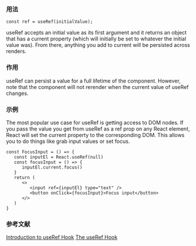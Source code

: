 ### 用法
```
const ref = useRef(initialValue);
```
 useRef accepts an initial value as its first argument and it returns an object that has a current property (which will initially be set to whatever the initial value was). From there, anything you add to current will be persisted across renders.
### 作用
useRef can persist a value for a full lifetime of the component. However, note that the component will not rerender when the current value of useRef changes.
### 示例
The most popular use case for useRef is getting access to DOM nodes. If you pass the value you get from useRef as a ref prop on any React element, React will set the current property to the corresponding DOM. This allows you to do things like grab input values or set focus.
```
const FocusInput = () => {
   const inputEl = React.useRef(null)
   const focusInput = () => {
      inputEl.current.focus()
   }
   return (
      <>
         <input ref={inputEl} type="text" />
         <button onClick={focusInput}>Focus input</button>
      </>
   )
}
```
### 参考文献
[Introduction to useRef Hook](https://dev.to/dinhhuyams/introduction-to-useref-hook-3m7n)
[The useRef Hook](https://learn.tylermcginnis.com/courses/613356/lectures/10986143)